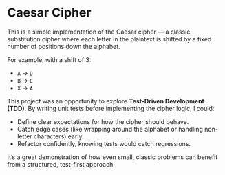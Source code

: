 # Caesar Cipher

This is a simple implementation of the Caesar cipher — a classic substitution cipher where each letter in the plaintext is shifted by a fixed number of positions down the alphabet.

For example, with a shift of 3:
- `A` → `D`
- `B` → `E`
- `X` → `A`

This project was an opportunity to explore **Test-Driven Development (TDD)**. By writing unit tests before implementing the cipher logic, I could:
- Define clear expectations for how the cipher should behave.
- Catch edge cases (like wrapping around the alphabet or handling non-letter characters) early.
- Refactor confidently, knowing tests would catch regressions.

It’s a great demonstration of how even small, classic problems can benefit from a structured, test-first approach.
